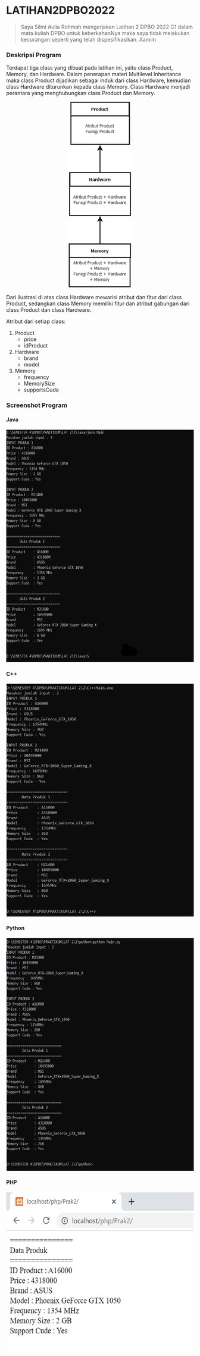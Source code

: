 # LATIHAN2DPBO2022

> Saya Silmi Aulia Rohmah mengerjakan Latihan 2 DPBO 2022 C1 dalam mata kuliah DPBO untuk keberkahanNya 
> maka saya tidak melakukan kecurangan seperti yang telah dispesifikasikan. Aamiin 

### Deskripsi Program 
Terdapat tiga class yang dibuat pada latihan ini, yaitu class Product, Memory, dan Hardware. Dalam penerapan materi Multilevel Inheritance maka class Product dijadikan sebagai induk dari class Hardware, kemudian class Hardware diturunkan kepada class Memory. Class Hardware menjadi perantara yang menghubungkan class Product dan Memory. 

<p align="center">
  <img width="170.25" height="501.25" src="https://github.com/silmiaulia/LATIHAN2DPBO2022/blob/main/Multilevel%20Inheritance%20Ilustrasi.png?raw=true">
</p>

Dari ilustrasi di atas class Hardware mewarisi atribut dan fitur dari class Product, sedangkan class Memory memiliki fitur dan atribut gabungan dari class Product dan class Hardware.

Atribut dari setiap class:
1. Product
   - price
   - idProduct
2. Hardware
   - brand
   - model
3. Memory
   - frequency
   - MemorySize
   - supportsCuda




### Screenshot Program

#### Java

<p align="left">
  <img width="587" height="625.5" src="https://github.com/silmiaulia/LATIHAN2DPBO2022/blob/main/Screenshot/Java.png?raw=true">
</p>

#### C++

<p align="left">
  <img width="587" height="625.5" src="https://github.com/silmiaulia/LATIHAN2DPBO2022/blob/main/Screenshot/C++.png?raw=true">
</p>


#### Python

<p align="left">
  <img width="587" height="625.5" src="https://github.com/silmiaulia/LATIHAN2DPBO2022/blob/main/Screenshot/Python.png?raw=true">
</p>

#### PHP

<p align="left">
  <img width="585" height="427" src="https://github.com/silmiaulia/LATIHAN2DPBO2022/blob/main/Screenshot/PHP.png?raw=true">
</p>

